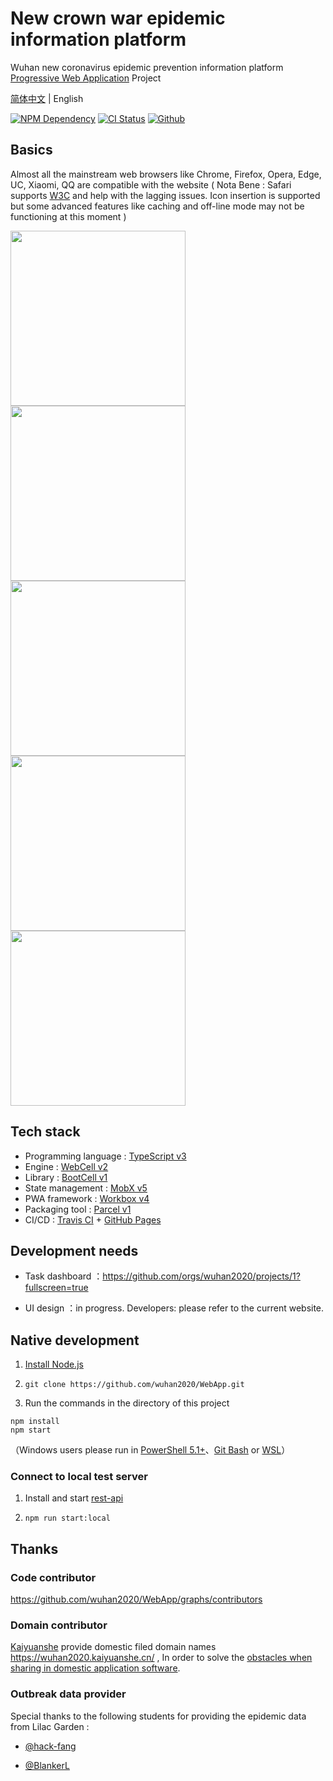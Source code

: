 # New crown war epidemic information platform

Wuhan new coronavirus epidemic prevention information platform [Progressive Web Application][1] Project

[简体中文](./README.md) | English

[![NPM Dependency](https://david-dm.org/wuhan2020/WebApp.svg)][2]
[![CI Status](https://github.com/wuhan2020/WebApp/workflows/PWA%20CI/CD/badge.svg)][3]
[![Github](https://img.shields.io/badge/Slack%20Channel-%23proj--front--pages-blue.svg)][4]

## Basics

Almost all the mainstream web browsers like Chrome, Firefox, Opera, Edge, UC, Xiaomi, QQ are compatible with the website ( Nota Bene : Safari supports [W3C][5] and help with the lagging issues. Icon insertion is supported but some advanced features like caching and off-line mode may not be functioning at this moment )

<img width="280" src="source/image/WuHan2020-PWA-0.jpg" />
<img width="280" src="source/image/WuHan2020-PWA-1.jpg" />
<img width="280" src="source/image/WuHan2020-PWA-2.jpg" />
<img width="280" src="source/image/WuHan2020-PWA-3.jpg" />
<img width="280" src="source/image/WuHan2020-PWA-4.jpg" />

## Tech stack

-   Programming language : [TypeScript v3][6]
-   Engine : [WebCell v2][7]
-   Library : [BootCell v1][8]
-   State management : [MobX v5][9]
-   PWA framework : [Workbox v4][10]
-   Packaging tool : [Parcel v1][11]
-   CI/CD : [Travis CI][12] + [GitHub Pages][13]

## Development needs

-   Task dashboard ：https://github.com/orgs/wuhan2020/projects/1?fullscreen=true

-   UI design ：in progress. Developers: please refer to the current website.

## Native development

1. [Install Node.js](https://nodejs.org/en/download/package-manager/)

2. `git clone https://github.com/wuhan2020/WebApp.git`

3. Run the commands in the directory of this project

```shell
npm install
npm start
```

（Windows users please run in [PowerShell 5.1+][14]、[Git Bash][15] or [WSL][16]）

### Connect to local test server

1. Install and start [rest-api](https://github.com/wuhan2020/rest-api)

2. `npm run start:local`

## Thanks

### Code contributor

https://github.com/wuhan2020/WebApp/graphs/contributors

### Domain contributor

[Kaiyuanshe][17] provide domestic filed domain names https://wuhan2020.kaiyuanshe.cn/ , In order to solve the [obstacles when sharing in domestic application software][18].

### Outbreak data provider

Special thanks to the following students for providing the epidemic data from Lilac Garden :

-   [@hack-fang](https://github.com/hack-fang/nCov/blob/master/API.md)

-   [@BlankerL](https://github.com/BlankerL/DXY-2019-nCoV-Crawler)

[1]: https://developers.google.cn/web/progressive-web-apps
[2]: https://david-dm.org/wuhan2020/WebApp
[3]: https://github.com/wuhan2020/WebApp/actions
[4]: https://app.slack.com/client/TT5U1VCPQ/CSTPXN533
[5]: https://www.w3.org/
[6]: https://typescriptlang.org
[7]: https://web-cell.dev/
[8]: https://web-cell.dev/BootCell/
[9]: https://mobx.js.org
[10]: https://developers.google.com/web/tools/workbox
[11]: https://parceljs.org
[12]: https://travis-ci.com/
[13]: https://pages.github.com/
[14]: https://docs.microsoft.com/zh-cn/powershell/scripting/learn/using-familiar-command-names?view=powershell-5.1
[15]: https://gitforwindows.org/#bash
[16]: https://docs.microsoft.com/en-us/windows/wsl/install-win10
[17]: https://kaiyuanshe.cn/
[18]: https://github.com/wuhan2020/WebApp/issues/21
